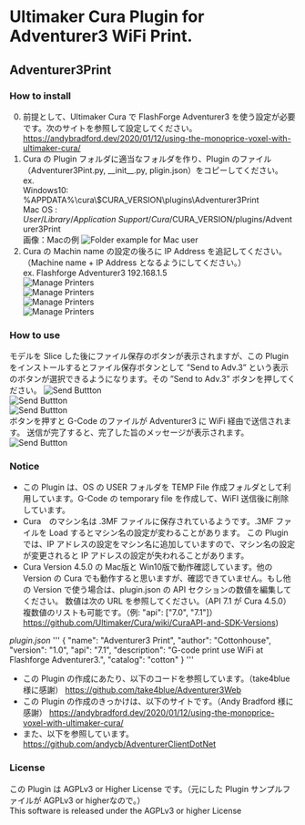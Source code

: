 # Ultimaker Cura Plugin for Adventurer3 WiFi Print.
## Adventurer3Print

### How to install
0. 前提として、Ultimaker Cura で FlashForge Adventurer3 を使う設定が必要です。次のサイトを参照して設定してください。
   https://andybradford.dev/2020/01/12/using-the-monoprice-voxel-with-ultimaker-cura/
1. Cura の Plugin フォルダに適当なフォルダを作り、Plugin のファイル（Adventurer3Pint.py, \_\_init\_\_.py, pligin.json）をコピーしてください。<BR>
   ex.<BR>
   Windows10: %APPDATA%\cura\\$CURA_VERSION\plugins\Adventurer3Print<BR>
   Mac OS   : $User/Library/Application\ Support/Cura/$CURA_VERSION/plugins/Adventurer3Print<BR>
画像：Macの例
![Folder example for Mac user](../image/image/Folder.png)
2. Cura の Machin name の設定の後ろに IP Address を追記してください。（Machine name + IP Address となるようにしてください。）<BR>
   ex. Flashforge Adventurer3 192.168.1.5<BR>
![Manage Printers](../image/image/ManagePrinters01.png)<BR>
![Manage Printers](../image/image/ManagePrinters02.png)<BR>
![Manage Printers](../image/image/ManagePrinters03.png)<BR>
![Manage Printers](../image/image/ManagePrinters04.png)<BR>

### How to use
モデルを Slice した後にファイル保存のボタンが表示されますが、この Plugin をインストールするとファイル保存ボタンとして ”Send to Adv.3” という表示のボタンが選択できるようになります。その ”Send to Adv.3” ボタンを押してください。
![Send Buttton](../image/image/SendButton01.png)<BR>
![Send Buttton](../image/image/SendButton02.png)<BR>
![Send Buttton](../image/image/SendButton03.png)<BR>
ボタンを押すと G-Code のファイルが Adventurer3 に WiFi 経由で送信されます。
送信が完了すると、完了した旨のメッセージが表示されます。
![Send Buttton](../image/image/SendButton04.png)<BR>

### Notice
- この Plugin は、OS の USER フォルダを TEMP File 作成フォルダとして利用しています。G-Code の temporary file を作成して、WiFI 送信後に削除しています。<BR>
- Cura　のマシン名は .3MF ファイルに保存されているようです。.3MF ファイルを Load するとマシン名の設定が変わることがあります。
この Plugin では、IP アドレスの設定をマシン名に追加していますので、マシン名の設定が変更されると IP アドレスの設定が失われることがあります。
- Cura Version 4.5.0 の Mac版と Win10版で動作確認しています。他の Version の Cura でも動作すると思いますが、確認できていません。もし他の Version で使う場合は、plugin.json の API セクションの数値を編集してください。
数値は次の URL を参照してください。（API 7.1 が Cura 4.5.0）複数値のリストも可能です。（例: "api": ["7.0", "7.1"]）
https://github.com/Ultimaker/Cura/wiki/CuraAPI-and-SDK-Versions)

_plugin.json_
'''
{
    "name": "Adventurer3 Print",
    "author": "Cottonhouse",
    "version": "1.0",
    "api": "7.1",
    "description": "G-code print use WiFi at Flashforge Adventurer3.",
    "catalog": "cotton"
}
'''

- この Plugin の作成にあたり、以下のコードを参照しています。（take4blue 様に感謝）
https://github.com/take4blue/Adventurer3Web
- この Plugin の作成のきっかけは、以下のサイトです。（Andy Bradford 様に感謝）
https://andybradford.dev/2020/01/12/using-the-monoprice-voxel-with-ultimaker-cura/
- また、以下を参照しています。
https://github.com/andycb/AdventurerClientDotNet

### License
この Plugin は AGPLv3 or Higher License です。（元にした Plugin サンプルファイルが AGPLv3 or higherなので。）<BR>
This software is released under the AGPLv3 or higher License
